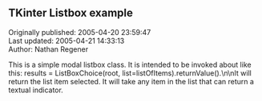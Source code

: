 ## TKinter Listbox example  
Originally published: 2005-04-20 23:59:47  
Last updated: 2005-04-21 14:33:13  
Author: Nathan Regener  
  
This is a simple modal listbox class. It is intended to be invoked about like this: results = ListBoxChoice(root, list=listOfItems).returnValue().\n\nIt will return the list item selected. It will take any item in the list that can return a textual indicator.